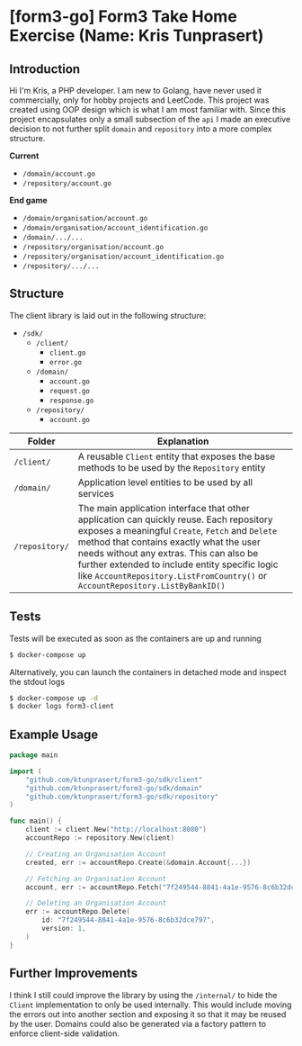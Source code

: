 # \[form3-go\] Form3 Take Home Exercise (Name: Kris Tunprasert)

## Introduction

Hi I'm Kris, a PHP developer. I am new to Golang, have never used it commercially, only for hobby projects and LeetCode. This project was created using OOP design which is what I am most familiar with. Since this project encapsulates only a small subsection of the `api` I made an executive decision to not further split `domain` and `repository` into a more complex structure.

**Current**
- `/domain/account.go`
- `/repository/account.go`

**End game**
- `/domain/organisation/account.go`
- `/domain/organisation/account_identification.go`
- `/domain/.../...`
- `/repository/organisation/account.go`
- `/repository/organisation/account_identification.go`
- `/repository/.../...`

## Structure

The client library is laid out in the following structure:

- `/sdk/`
    - `/client/`
        - `client.go`
        - `error.go`
    - `/domain/`
        - `account.go`
        - `request.go`
        - `response.go`
    - `/repository/`
        - `account.go`

Folder | Explanation 
------ | -----------
`/client/` | A reusable `Client` entity that exposes the base methods to be used by the `Repository` entity 
`/domain/` | Application level entities to be used by all services 
`/repository/` | The main application interface that other application can quickly reuse. Each repository exposes a meaningful `Create`, `Fetch` and `Delete` method that contains exactly what the user needs without any extras. This can also be further extended to include entity specific logic like `AccountRepository.ListFromCountry()` or `AccountRepository.ListByBankID()`

## Tests

Tests will be executed as soon as the containers are up and running

```bash
$ docker-compose up
```

Alternatively, you can launch the containers in detached mode and inspect the stdout logs

```bash
$ docker-compose up -d
$ docker logs form3-client
```

## Example Usage

```go
package main

import (
    "github.com/ktunprasert/form3-go/sdk/client"
    "github.com/ktunprasert/form3-go/sdk/domain"
    "github.com/ktunprasert/form3-go/sdk/repository"
)

func main() {
    client := client.New("http://localhost:8080")
    accountRepo := repository.New(client)

    // Creating an Organisation Account
    created, err := accountRepo.Create(&domain.Account{...})

    // Fetching an Organisation Account
    account, err := accountRepo.Fetch("7f249544-8841-4a1e-9576-8c6b32dce797")

    // Deleting an Organisation Account
    err := accountRepo.Delete(
        id: "7f249544-8841-4a1e-9576-8c6b32dce797",
        version: 1,
    )
}
```

## Further Improvements

I think I still could improve the library by using the `/internal/` to hide the `Client` implementation to only be used internally. This would include moving the errors out into another section and exposing it so that it may be reused by the user.
Domains could also be generated via a factory pattern to enforce client-side validation.
